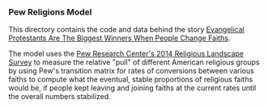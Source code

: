### Pew Religions Model

This directory contains the code and data behind the story [Evangelical Protestants Are The Biggest Winners When People Change Faiths](http://fivethirtyeight.com/datalab/evangelical-protestants-are-the-biggest-winners-when-people-change-faiths/).

The model uses the [Pew Research Center's 2014 Religious Landscape Survey](http://www.pewforum.org/2015/05/12/americas-changing-religious-landscape/) to measure the relative "pull" of different American religious groups by using Pew's transition matrix for rates of conversions between various faiths to compute what the eventual, stable proportions of religious faiths would be, if people kept leaving and joining faiths at the current rates until the overall numbers stabilized.

